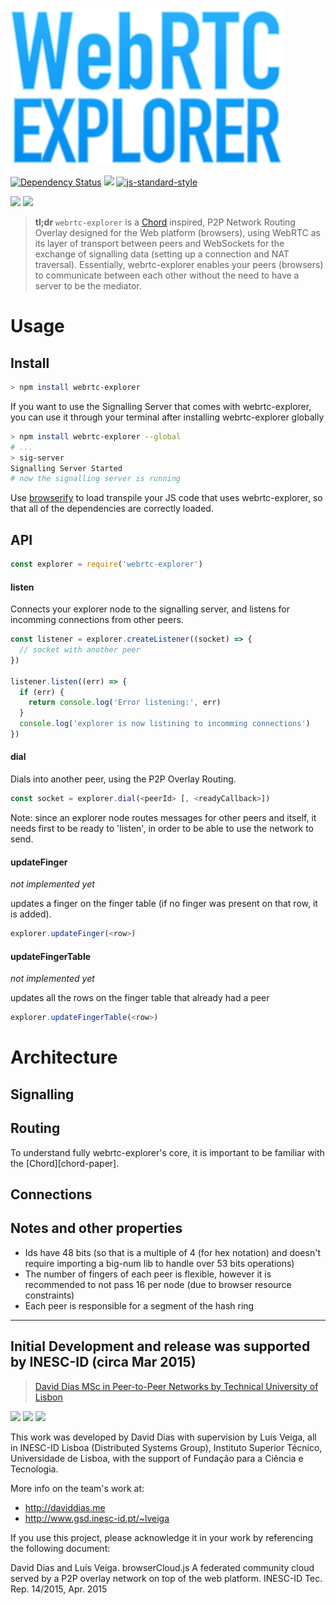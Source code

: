 ![](/graphs/webrtc-explorer-logo-small.png)

[![Dependency Status](https://david-dm.org/diasdavid/webrtc-explorer.svg)](https://david-dm.org/diasdavid/webrtc-explorer)
[![](https://img.shields.io/badge/project-WebCompute-blue.svg?style=flat-square)](https://github.com/diasdavid/WebCompute)
[![js-standard-style](https://img.shields.io/badge/code%20style-standard-brightgreen.svg?style=flat-square)](https://github.com/feross/standard)

![](https://raw.githubusercontent.com/diasdavid/interface-connection/master/img/badge.png)
![](https://raw.githubusercontent.com/diasdavid/interface-transport/master/img/badge.png)

> **tl;dr** `webrtc-explorer` is a [Chord](http://pdos.csail.mit.edu/papers/chord:sigcomm01/chord_sigcomm.pdf) inspired, P2P Network Routing Overlay designed for the Web platform (browsers), using WebRTC as its layer of transport between peers and WebSockets for the exchange of signalling data (setting up a connection and NAT traversal). Essentially, webrtc-explorer enables your peers (browsers) to communicate between each other without the need to have a server to be the mediator.

# Usage

## Install

```sh
> npm install webrtc-explorer
```

If you want to use the Signalling Server that comes with webrtc-explorer, you can use it through your terminal after installing webrtc-explorer globally

```sh
> npm install webrtc-explorer --global
# ...
> sig-server
Signalling Server Started
# now the signalling server is running
```

Use [browserify](http://browserify.org) to load transpile your JS code that uses webrtc-explorer, so that all of the dependencies are correctly loaded.

## API

```javascript
const explorer = require('webrtc-explorer')
```

#### listen

Connects your explorer node to the signalling server, and listens for incomming connections from other peers.

```javascript
const listener = explorer.createListener((socket) => {
  // socket with another peer
})

listener.listen((err) => {
  if (err) {
    return console.log('Error listening:', err)
  }
  console.log('explorer is now listining to incomming connections')
})
```

#### dial

Dials into another peer, using the P2P Overlay Routing.

```JavaScript
const socket = explorer.dial(<peerId> [, <readyCallback>])
```

Note: since an explorer node routes messages for other peers and itself, it needs first to be ready to 'listen', in order to be able to use the network to send.

#### updateFinger

_not implemented yet_

updates a finger on the finger table (if no finger was present on that row, it is added).

```JavaScript
explorer.updateFinger(<row>)
```

#### updateFingerTable

_not implemented yet_

updates all the rows on the finger table that already had a peer

```JavaScript
explorer.updateFingerTable(<row>)
```

# Architecture

## Signalling

## Routing

To understand fully webrtc-explorer's core, it is important to be familiar with the [Chord][chord-paper].

## Connections

## Notes and other properties

- Ids have 48 bits (so that is a multiple of 4 (for hex notation) and doesn't require importing a big-num lib to handle over 53 bits operations)
- The number of fingers of each peer is flexible, however it is recommended to not pass 16 per node (due to browser resource constraints)
- Each peer is responsible for a segment of the hash ring









-----------------------------------------------------------------------------

## Initial Development and release was supported by INESC-ID (circa Mar 2015)

> [David Dias MSc in Peer-to-Peer Networks by Technical University of Lisbon](https://github.com/diasdavid/browserCloudjs#research-and-development)

[![](https://img.shields.io/badge/INESC-GSD-brightgreen.svg?style=flat-square)](http://www.gsd.inesc-id.pt/) [![](https://img.shields.io/badge/TÉCNICO-LISBOA-blue.svg?style=flat-square)](http://tecnico.ulisboa.pt/) [![](https://img.shields.io/badge/project-browserCloudjs-blue.svg?style=flat-square)](https://github.com/diasdavid/browserCloudjs)

This work was developed by David Dias with supervision by Luís Veiga, all in INESC-ID Lisboa (Distributed Systems Group), Instituto Superior Técnico, Universidade de Lisboa, with the support of Fundação para a Ciência e Tecnologia. 

More info on the team's work at: 
- http://daviddias.me
- http://www.gsd.inesc-id.pt/~lveiga

If you use this project, please acknowledge it in your work by referencing the following document:

David Dias and Luís Veiga. browserCloud.js A federated community cloud served by a P2P overlay network on top of the web platform. INESC-ID Tec. Rep. 14/2015, Apr. 2015

